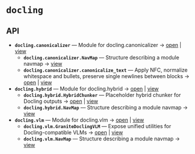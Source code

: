 # `docling`

<!-- START doctoc generated TOC please keep comment here to allow auto update -->
<!-- END doctoc generated TOC please keep comment here to allow auto update -->

## API
- **`docling.canonicalizer`** — Module for docling.canonicalizer → [open](./canonicalizer.py:1:1) | [view](https://github.com/paul-heyse/kgfoundry/blob/98bc876ceda60da4a9d9e9a3642946ff0b0447e3/src/docling/canonicalizer.py#L1)
  - **`docling.canonicalizer.NavMap`** — Structure describing a module navmap → [view](https://github.com/paul-heyse/kgfoundry/blob/98bc876ceda60da4a9d9e9a3642946ff0b0447e3/src/kgfoundry_common/navmap_types.py#L38-L51)
  - **`docling.canonicalizer.canonicalize_text`** — Apply NFC, normalize whitespace and bullets, preserve single newlines between blocks → [open](./canonicalizer.py:32:1) | [view](https://github.com/paul-heyse/kgfoundry/blob/98bc876ceda60da4a9d9e9a3642946ff0b0447e3/src/docling/canonicalizer.py#L32-L55)
- **`docling.hybrid`** — Module for docling.hybrid → [open](./hybrid.py:1:1) | [view](https://github.com/paul-heyse/kgfoundry/blob/98bc876ceda60da4a9d9e9a3642946ff0b0447e3/src/docling/hybrid.py#L1)
  - **`docling.hybrid.HybridChunker`** — Placeholder hybrid chunker for Docling outputs → [open](./hybrid.py:30:1) | [view](https://github.com/paul-heyse/kgfoundry/blob/98bc876ceda60da4a9d9e9a3642946ff0b0447e3/src/docling/hybrid.py#L30-L33)
  - **`docling.hybrid.NavMap`** — Structure describing a module navmap → [view](https://github.com/paul-heyse/kgfoundry/blob/98bc876ceda60da4a9d9e9a3642946ff0b0447e3/src/kgfoundry_common/navmap_types.py#L38-L51)
- **`docling.vlm`** — Module for docling.vlm → [open](./vlm.py:1:1) | [view](https://github.com/paul-heyse/kgfoundry/blob/98bc876ceda60da4a9d9e9a3642946ff0b0447e3/src/docling/vlm.py#L1)
  - **`docling.vlm.GraniteDoclingVLM`** — Expose unified utilities for Docling-compatible VLMs → [open](./vlm.py:30:1) | [view](https://github.com/paul-heyse/kgfoundry/blob/98bc876ceda60da4a9d9e9a3642946ff0b0447e3/src/docling/vlm.py#L30-L33)
  - **`docling.vlm.NavMap`** — Structure describing a module navmap → [view](https://github.com/paul-heyse/kgfoundry/blob/98bc876ceda60da4a9d9e9a3642946ff0b0447e3/src/kgfoundry_common/navmap_types.py#L38-L51)
